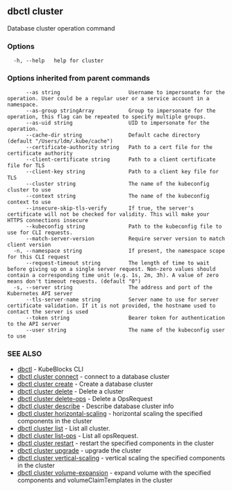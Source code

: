 ## dbctl cluster

Database cluster operation command

### Options

```
  -h, --help   help for cluster
```

### Options inherited from parent commands

```
      --as string                      Username to impersonate for the operation. User could be a regular user or a service account in a namespace.
      --as-group stringArray           Group to impersonate for the operation, this flag can be repeated to specify multiple groups.
      --as-uid string                  UID to impersonate for the operation.
      --cache-dir string               Default cache directory (default "/Users/ldm/.kube/cache")
      --certificate-authority string   Path to a cert file for the certificate authority
      --client-certificate string      Path to a client certificate file for TLS
      --client-key string              Path to a client key file for TLS
      --cluster string                 The name of the kubeconfig cluster to use
      --context string                 The name of the kubeconfig context to use
      --insecure-skip-tls-verify       If true, the server's certificate will not be checked for validity. This will make your HTTPS connections insecure
      --kubeconfig string              Path to the kubeconfig file to use for CLI requests.
      --match-server-version           Require server version to match client version
  -n, --namespace string               If present, the namespace scope for this CLI request
      --request-timeout string         The length of time to wait before giving up on a single server request. Non-zero values should contain a corresponding time unit (e.g. 1s, 2m, 3h). A value of zero means don't timeout requests. (default "0")
  -s, --server string                  The address and port of the Kubernetes API server
      --tls-server-name string         Server name to use for server certificate validation. If it is not provided, the hostname used to contact the server is used
      --token string                   Bearer token for authentication to the API server
      --user string                    The name of the kubeconfig user to use
```

### SEE ALSO

* [dbctl](dbctl.md)	 - KubeBlocks CLI
* [dbctl cluster connect](dbctl_cluster_connect.md)	 - connect to a database cluster
* [dbctl cluster create](dbctl_cluster_create.md)	 - Create a database cluster
* [dbctl cluster delete](dbctl_cluster_delete.md)	 - Delete a cluster
* [dbctl cluster delete-ops](dbctl_cluster_delete-ops.md)	 - Delete a OpsRequest
* [dbctl cluster describe](dbctl_cluster_describe.md)	 - Describe database cluster info
* [dbctl cluster horizontal-scaling](dbctl_cluster_horizontal-scaling.md)	 - horizontal scaling the specified components in the cluster
* [dbctl cluster list](dbctl_cluster_list.md)	 - List all cluster.
* [dbctl cluster list-ops](dbctl_cluster_list-ops.md)	 - List all opsRequest.
* [dbctl cluster restart](dbctl_cluster_restart.md)	 - restart the specified components in the cluster
* [dbctl cluster upgrade](dbctl_cluster_upgrade.md)	 - upgrade the cluster
* [dbctl cluster vertical-scaling](dbctl_cluster_vertical-scaling.md)	 - vertical scaling the specified components in the cluster
* [dbctl cluster volume-expansion](dbctl_cluster_volume-expansion.md)	 - expand volume with the specified components and volumeClaimTemplates in the cluster

